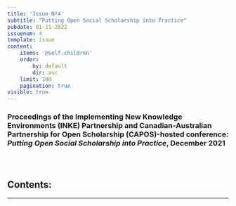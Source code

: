 ```yaml
---
title: 'Issue Nº4'
subtitle: "Putting Open Social Scholarship into Practice"
pubdate: 01-11-2022
issuenum: 4
template: issue
content:
    items: '@self.children'
    order:
        by: default
        dir: asc
    limit: 100
    pagination: true
visible: true
---
```


### 

### Proceedings of the Implementing New Knowledge Environments (INKE) Partnership and Canadian-Australian Partnership for Open Scholarship (CAPOS)-hosted conference: *Putting Open Social Scholarship into Practice*, December 2021

### &nbsp;

<h2>Contents:</h2>

---

